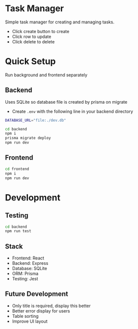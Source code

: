 # Task Manager
Simple task manager for creating and managing tasks.

- Click create button to create
- Click row to update
- Click delete to delete

# Quick Setup
Run background and frontend separately

## Backend
Uses SQLite so database file is created by prisma on migrate

- Create `.env` with the following line in your backend directory
```bash
DATABASE_URL="file:./dev.db"
```

```bash
cd backend
npm i
prisma migrate deploy
npm run dev
```

## Frontend
```bash
cd frontend
npm i
npm run dev
```

# Development
## Testing
```bash
cd backend
npm run test
```

## Stack
- Frontend: React
- Backend: Express
- Database: SQLite
- ORM: Prisma
- Testing: Jest

## Future Development
- Only title is required, display this better
- Better error display for users
- Table sorting
- Improve UI layout



